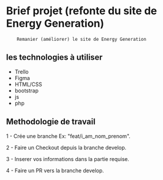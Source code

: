 # Brief projet (refonte du site de Energy Generation)
        Remanier (améliorer) le site de Energy Generation

## les technologies à utiliser 
- Trello
- Figma
- HTML/CSS
- bootstrap
- js
- php

## Methodologie de travail

1 - Crée une branche Ex: "feat/i_am_nom_prenom".

2 - Faire un Checkout depuis la branche develop.

3 - Inserer vos informations dans la partie requise.

4 - Faire un PR vers la branche develop.
